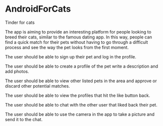 # AndroidForCats
Tinder for cats

The app is aiming to provide an interesting platform for people looking to breed their cats, similar to the famous dating app. 
In this way, people can find a quick match for their pets without having to go through a difficult process and see the way the pet looks from the first moment.

The user should be able to sign up their pet and log in the profile.

The user should be able to create a profile of the pet write a description and add photos.

The user should be able to view other listed pets in the area and approve or discard other potential matches.

The user should be able to view the profiles that hit the like button back.

The user should be able to chat with the other user that liked back their pet.

The user should be able to use the camera in the app to take a picture and send it to the chat.

